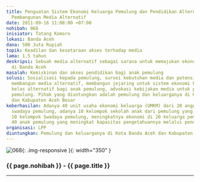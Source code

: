 ```yaml
---
title: Penguatan Sistem Ekonomi Keluarga Pemulung dan Pendidikan Alternatif melalui
  Pembangunan Media Alternatif
date: 2011-09-16 11:08:00 +07:00
nohibah: 068
inisiator: Tatang Komoro
lokasi: Banda Aceh
dana: 500 Juta Rupiah
topik: Keadilan dan kesetaraan akses terhadap media
lama: 1,5 tahun
deskripsi: Sebuah media alternatif sebagai sarana untuk memajukan ekonomi pemulung
  di Banda Aceh
masalah: Kemiskinan dan akses pendidikan bagi anak pemulung
solusi: Sosialisasi kepada pemulung, survei kebutuhan media dan potensi ekonomi alternatif,
  membangun media alternatif, membangun jejaring untuk sistem ekonomi keluarga, membangun
  kelas alternatif bagi anak pemulung, advokasi kebijakan media untuk pemenuhan hak
  pemulung. Pihak yang diuntungkan adalah pemulung dan keluarganya di Kota Banda Aceh
  dan Kabupaten Aceh Besar
keberhasilan: Adanya 40 unit usaha ekonomi keluarga (UMKM) dari 20 anggota kelompok
  swadaya pemulung, adanya 10 kelompok sekolah anak dari pemulung yang terbangun di
  10 kelompok Swadaya pemulung, meningkatnya ekonomi di 20 keluarga pemulung, adanya
  40 anak pemulung yang meningkat kapasitas pengetahuannya melalui pendidikan alternatif
organisasi: LPP
diuntungkan: Pemulung dan keluarganya di Kota Banda Aceh dan Kabupaten Aceh Besar
---
```


![068](/static/img/hibahcmb/068.png){: .img-responsive }{: width="350" }

### {{ page.nohibah }} - {{ page.title }}

---
